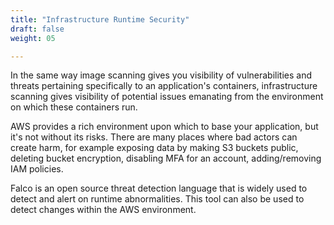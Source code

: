 ```yaml
---
title: "Infrastructure Runtime Security"
draft: false
weight: 05

---
```


In the same way image scanning gives you visibility of vulnerabilities and threats pertaining specifically to an application's containers, infrastructure scanning gives visibility of potential issues emanating from the environment on which these containers run.

AWS provides a rich environment upon which to base your application, but it's not without its risks.  There are many places where bad actors can create harm, for example exposing data by making S3 buckets public, deleting bucket encryption, disabling MFA for an account, adding/removing IAM policies.

Falco is an open source threat detection language that is widely used to detect and alert on runtime abnormalities.  This tool can also be used to detect changes within the AWS environment.
